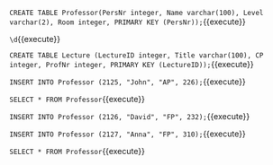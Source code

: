 
``CREATE TABLE Professor(PersNr integer, Name varchar(100), Level varchar(2), Room integer, PRIMARY KEY (PersNr));``{{execute}}

``\d``{{execute}}

``CREATE TABLE Lecture (LectureID integer, Title varchar(100), CP integer, ProfNr integer, PRIMARY KEY (LectureID));``{{execute}}

``INSERT INTO Professor (2125, "John", "AP", 226);``{{execute}}

``SELECT * FROM Professor``{{execute}}

``INSERT INTO Professor (2126, "David", "FP", 232);``{{execute}}

``INSERT INTO Professor (2127, "Anna", "FP", 310);``{{execute}}

``SELECT * FROM Professor``{{execute}}
